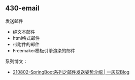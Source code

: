430-email
---

发送邮件

- 纯文本邮件
- html格式邮件
- 带附件的邮件
- Freemaker模板引擎渲染的邮件

系列博文：

* [210802-SpringBoot系列之邮件发送姿势介绍 | 一灰灰Blog](https://spring.hhui.top/spring-blog/2021/08/02/210802-SpringBoot%E7%B3%BB%E5%88%97%E4%B9%8B%E9%82%AE%E4%BB%B6%E5%8F%91%E9%80%81%E5%A7%BF%E5%8A%BF%E4%BB%8B%E7%BB%8D/)